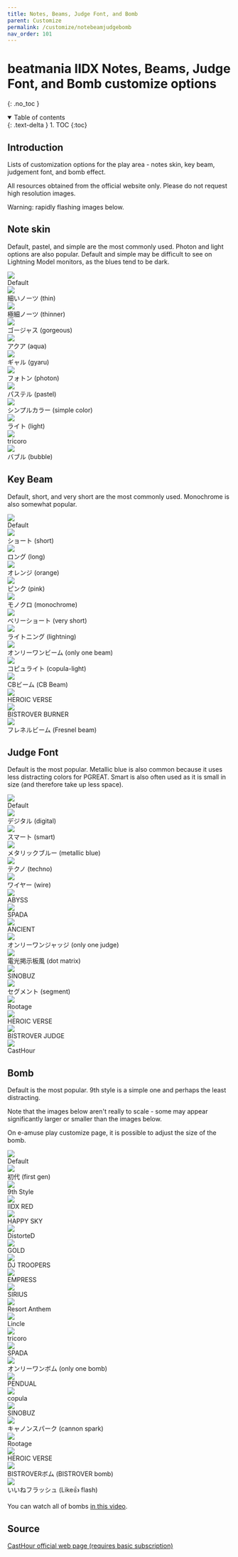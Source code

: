 ```yaml
---
title: Notes, Beams, Judge Font, and Bomb
parent: Customize
permalink: /customize/notebeamjudgebomb
nav_order: 101
---
```


# beatmania IIDX Notes, Beams, Judge Font, and Bomb customize options
{: .no_toc }

<details open markdown="block">
  <summary>
    Table of contents
  </summary>
  {: .text-delta }
1. TOC
{:toc}
</details>

## Introduction

Lists of customization options for the play area - notes skin, key beam, judgement font, and bomb effect.

All resources obtained from the official website only. Please do not request high resolution images.

Warning: rapidly flashing images below.

## Note skin

Default, pastel, and simple are the most commonly used. Photon and light options are also popular. Default and simple may be difficult to see on Lightning Model monitors, as the blues tend to be dark.

<div>
  <div class="customize">
      <div class="customize_img"><img src="/assets/img/shop/note/default.jpg"></div>
      <div class="customize_label">Default</div>
  </div>
  <div class="customize">
      <div class="customize_img"><img src="/assets/img/shop/note/006.jpg"></div>
      <div class="customize_label">細いノーツ (thin)</div>
  </div>
  <div class="customize">
      <div class="customize_img"><img src="/assets/img/shop/note/005.jpg"></div>
      <div class="customize_label">極細ノーツ (thinner)</div>
  </div>
  <div class="customize">
      <div class="customize_img"><img src="/assets/img/shop/note/010.jpg"></div>
      <div class="customize_label">ゴージャス (gorgeous)</div>
  </div>
  <div class="customize">
      <div class="customize_img"><img src="/assets/img/shop/note/009.jpg"></div>
      <div class="customize_label">アクア (aqua)</div>
  </div>
  <div class="customize">
      <div class="customize_img"><img src="/assets/img/shop/note/011.jpg"></div>
      <div class="customize_label">ギャル (gyaru)</div>
  </div>
  <div class="customize">
      <div class="customize_img"><img src="/assets/img/shop/note/004.jpg"></div>
      <div class="customize_label">フォトン (photon)</div>
  </div>
  <div class="customize">
      <div class="customize_img"><img src="/assets/img/shop/note/003.jpg"></div>
      <div class="customize_label">パステル (pastel)</div>
  </div>
  <div class="customize">
      <div class="customize_img"><img src="/assets/img/shop/note/001.jpg"></div>
      <div class="customize_label">シンプルカラー (simple color)</div>
  </div>
  <div class="customize">
      <div class="customize_img"><img src="/assets/img/shop/note/002.jpg"></div>
      <div class="customize_label">ライト (light)</div>
  </div>
  <div class="customize">
      <div class="customize_img"><img src="/assets/img/shop/note/007.jpg"></div>
      <div class="customize_label">tricoro</div>
  </div>
  <div class="customize">
      <div class="customize_img"><img src="/assets/img/shop/note/008.jpg"></div>
      <div class="customize_label">バブル (bubble)</div>
  </div>
  <div style="clear:both;"></div>
</div>

## Key Beam

Default, short, and very short are the most commonly used. Monochrome is also somewhat popular.

<div>
<div class="customize">
    <div class="customize_img"><img src="/assets/img/shop/beam/default.jpg" /></div>
    <div class="customize_label">Default</div>
</div>
<div class="customize">
    <div class="customize_img"><img src="/assets/img/shop/beam/011.jpg" /></div>
    <div class="customize_label">ショート (short)</div>
</div>
<div class="customize">
    <div class="customize_img"><img src="/assets/img/shop/beam/009.jpg" /></div>
    <div class="customize_label">ロング (long)</div>
</div>
<div class="customize">
    <div class="customize_img"><img src="/assets/img/shop/beam/006.jpg" /></div>
    <div class="customize_label">オレンジ (orange)</div>
</div>
<div class="customize">
    <div class="customize_img"><img src="/assets/img/shop/beam/003.jpg" /></div>
    <div class="customize_label">ピンク (pink)</div>
</div>
<div class="customize">
    <div class="customize_img"><img src="/assets/img/shop/beam/007.jpg" /></div>
    <div class="customize_label">モノクロ (monochrome)</div>
</div>
<div class="customize">
    <div class="customize_img"><img src="/assets/img/shop/beam/008.jpg" /></div>
    <div class="customize_label">ベリーショート (very short)</div>
</div>
<div class="customize">
    <div class="customize_img"><img src="/assets/img/shop/beam/001.jpg" /></div>
    <div class="customize_label">ライトニング (lightning)</div>
</div>
<div class="customize">
    <div class="customize_img"><img src="/assets/img/shop/beam/005.jpg" /></div>
    <div class="customize_label">オンリーワンビーム (only one beam)</div>
</div>
<div class="customize">
    <div class="customize_img"><img src="/assets/img/shop/beam/002.jpg" /></div>
    <div class="customize_label">コピュライト (copula-light)</div>
</div>
<div class="customize">
    <div class="customize_img"><img src="/assets/img/shop/beam/010.jpg" /></div>
    <div class="customize_label">CBビーム (CB Beam)</div>
</div>
<div class="customize">
    <div class="customize_img"><img src="/assets/img/shop/beam/012.jpg" /></div>
    <div class="customize_label">HEROIC VERSE</div>
</div>
<div class="customize">
    <div class="customize_img"><img src="/assets/img/shop/beam/004.jpg" /></div>
    <div class="customize_label">BISTROVER BURNER</div>
</div>
<div class="customize">
    <div class="customize_img"><img src="/assets/img/shop/beam/013.jpg" /></div>
    <div class="customize_label">フレネルビーム (Fresnel beam)</div>
</div>
<div style="clear:both;"></div>
</div>

## Judge Font

Default is the most popular. Metallic blue is also common because it uses less distracting colors for PGREAT. Smart is also often used as it is small in size (and therefore take up less space).

<div>
    <div class="customize">
        <div class="customize_img"><img src="/assets/img/shop/judge/default.gif" /></div>
        <div class="customize_label">Default</div>
    </div>
    <div class="customize">
        <div class="customize_img"><img src="/assets/img/shop/judge/005.gif" /></div>
        <div class="customize_label">デジタル (digital)</div>
    </div>
    <div class="customize">
        <div class="customize_img"><img src="/assets/img/shop/judge/002.gif" /></div>
        <div class="customize_label">スマート (smart)</div>
    </div>
    <div class="customize">
        <div class="customize_img"><img src="/assets/img/shop/judge/015.gif" /></div>
        <div class="customize_label">メタリックブルー (metallic blue)</div>
    </div>
    <div class="customize">
        <div class="customize_img"><img src="/assets/img/shop/judge/007.gif" /></div>
        <div class="customize_label">テクノ (techno)</div>
    </div>
    <div class="customize">
        <div class="customize_img"><img src="/assets/img/shop/judge/011.gif" /></div>
        <div class="customize_label">ワイヤー (wire)</div>
    </div>
    <div class="customize">
        <div class="customize_img"><img src="/assets/img/shop/judge/010.gif" /></div>
        <div class="customize_label">ABYSS</div>
    </div>
    <div class="customize">
        <div class="customize_img"><img src="/assets/img/shop/judge/008.gif" /></div>
        <div class="customize_label">SPADA</div>
    </div>
    <div class="customize">
        <div class="customize_img"><img src="/assets/img/shop/judge/006.gif" /></div>
        <div class="customize_label">ANCIENT</div>
    </div>
    <div class="customize">
        <div class="customize_img"><img src="/assets/img/shop/judge/004.gif" /></div>
        <div class="customize_label">オンリーワンジャッジ (only one judge)</div>
    </div>
    <div class="customize">
        <div class="customize_img"><img src="/assets/img/shop/judge/009.gif" /></div>
        <div class="customize_label">電光掲示板風 (dot matrix)</div>
    </div>
    <div class="customize">
        <div class="customize_img"><img src="/assets/img/shop/judge/003.gif" /></div>
        <div class="customize_label">SINOBUZ</div>
    </div>
    <div class="customize">
        <div class="customize_img"><img src="/assets/img/shop/judge/014.gif" /></div>
        <div class="customize_label">セグメント (segment)</div>
    </div>
    <div class="customize">
        <div class="customize_img"><img src="/assets/img/shop/judge/013.gif" /></div>
        <div class="customize_label">Rootage</div>
    </div>
    <div class="customize">
        <div class="customize_img"><img src="/assets/img/shop/judge/001.gif" /></div>
        <div class="customize_label">HEROIC VERSE</div>
    </div>
    <div class="customize">
        <div class="customize_img"><img src="/assets/img/shop/judge/012.gif" /></div>
        <div class="customize_label">BISTROVER JUDGE</div>
    </div>
    <div class="customize">
        <div class="customize_img"><img src="/assets/img/shop/judge/016.gif" /></div>
        <div class="customize_label">CastHour</div>
    </div>
    <div style="clear:both;"></div>
</div>

## Bomb

Default is the most popular. 9th style is a simple one and perhaps the least distracting.

Note that the images below aren't really to scale - some may appear significantly larger or smaller than the images below.

On e-amuse play customize page, it is possible to adjust the size of the bomb.

<div>
    <div class="customize">
        <div class="customize_img"><img src="/assets/img/shop/bomb/default.gif" /></div>
        <div class="customize_label">Default</div>
    </div>
    <div class="customize">
        <div class="customize_img"><img src="/assets/img/shop/bomb/011.gif" /></div>
        <div class="customize_label">初代 (first gen)</div>
    </div>
    <div class="customize">
        <div class="customize_img"><img src="/assets/img/shop/bomb/002.gif" /></div>
        <div class="customize_label">9th Style</div>
    </div>
    <div class="customize">
        <div class="customize_img"><img src="/assets/img/shop/bomb/005.gif" /></div>
        <div class="customize_label">IIDX RED</div>
    </div>
    <div class="customize">
        <div class="customize_img"><img src="/assets/img/shop/bomb/007.gif" /></div>
        <div class="customize_label">HAPPY SKY</div>
    </div>
    <div class="customize">
        <div class="customize_img"><img src="/assets/img/shop/bomb/013.gif" /></div>
        <div class="customize_label">DistorteD</div>
    </div>
    <div class="customize">
        <div class="customize_img"><img src="/assets/img/shop/bomb/006.gif" /></div>
        <div class="customize_label">GOLD</div>
    </div>
    <div class="customize">
        <div class="customize_img"><img src="/assets/img/shop/bomb/019.gif" /></div>
        <div class="customize_label">DJ TROOPERS</div>
    </div>
    <div class="customize">
        <div class="customize_img"><img src="/assets/img/shop/bomb/020.gif" /></div>
        <div class="customize_label">EMPRESS</div>
    </div>
    <div class="customize">
        <div class="customize_img"><img src="/assets/img/shop/bomb/014.gif" /></div>
        <div class="customize_label">SIRIUS</div>
    </div>
    <div class="customize">
        <div class="customize_img"><img src="/assets/img/shop/bomb/015.gif" /></div>
        <div class="customize_label">Resort Anthem</div>
    </div>
    <div class="customize">
        <div class="customize_img"><img src="/assets/img/shop/bomb/003.gif" /></div>
        <div class="customize_label">Lincle</div>
    </div>
    <div class="customize">
        <div class="customize_img"><img src="/assets/img/shop/bomb/021.gif" /></div>
        <div class="customize_label">tricoro</div>
    </div>
    <div class="customize">
        <div class="customize_img"><img src="/assets/img/shop/bomb/012.gif" /></div>
        <div class="customize_label">SPADA</div>
    </div>
    <div class="customize">
        <div class="customize_img"><img src="/assets/img/shop/bomb/001.gif" /></div>
        <div class="customize_label">オンリーワンボム (only one bomb)</div>
    </div>
    <div class="customize">
        <div class="customize_img"><img src="/assets/img/shop/bomb/016.gif" /></div>
        <div class="customize_label">PENDUAL</div>
    </div>
    <div class="customize">
        <div class="customize_img"><img src="/assets/img/shop/bomb/010.gif" /></div>
        <div class="customize_label">copula</div>
    </div>
    <div class="customize">
        <div class="customize_img"><img src="/assets/img/shop/bomb/009.gif" /></div>
        <div class="customize_label">SINOBUZ</div>
    </div>
    <div class="customize">
        <div class="customize_img"><img src="/assets/img/shop/bomb/004.gif" /></div>
        <div class="customize_label">キャノンスパーク (cannon spark)</div>
    </div>
    <div class="customize">
        <div class="customize_img"><img src="/assets/img/shop/bomb/018.gif" /></div>
        <div class="customize_label">Rootage</div>
    </div>
    <div class="customize">
        <div class="customize_img"><img src="/assets/img/shop/bomb/017.gif" /></div>
        <div class="customize_label">HEROIC VERSE</div>
    </div>
    <div class="customize">
        <div class="customize_img"><img src="/assets/img/shop/bomb/008.gif" /></div>
        <div class="customize_label">BISTROVERボム (BISTROVER bomb)</div>
    </div>
    <div class="customize">
        <div class="customize_img"><img src="/assets/img/shop/bomb/022.gif" /></div>
        <div class="customize_label">いいねフラッシュ (Like👍 flash)</div>
    </div>
    <div style="clear:both;"></div>
</div>

You can watch all of bombs [in this video](https://youtu.be/SOmrDaGYnqI).

## Source

[CastHour official web page (requires basic subscription)](https://p.eagate.573.jp/game/2dx/29/index.html)